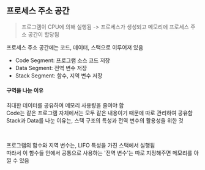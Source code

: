 ## 프로세스 주소 공간
> 프로그램이 CPU에 의해 실행됨 -> 프로세스가 생성되고 메모리에 프로세스 주소 공간이 할당됨

프로세스 주소 공간에는 코드, 데이터, 스택으로 이루어져 있음

- Code Segment: 프로그램 소스 코드 저장
- Data Segment: 전역 변수 저장
- Stack Segment: 함수, 지역 변수 저장

#### **구역을 나눈 이유**
최대한 데이터를 공유하여 메모리 사용량을 줄여야 함  
Code는 같은 프로그램 자체에서는 모두 같은 내용이기 때문에 따로 관리하여 공유함  
Stack과 Data를 나눈 이유는, 스택 구조의 특성과 전역 변수의 활용성을 위한 것

<br>

프로그램의 함수와 지역 변수는, LIFO 특성을 가진 스택에서 실행됨  
따라서 이 함수들 안에서 공통으로 사용하는 '전역 변수'는 따로 지정해주면 메모리를 아낄 수 있음

